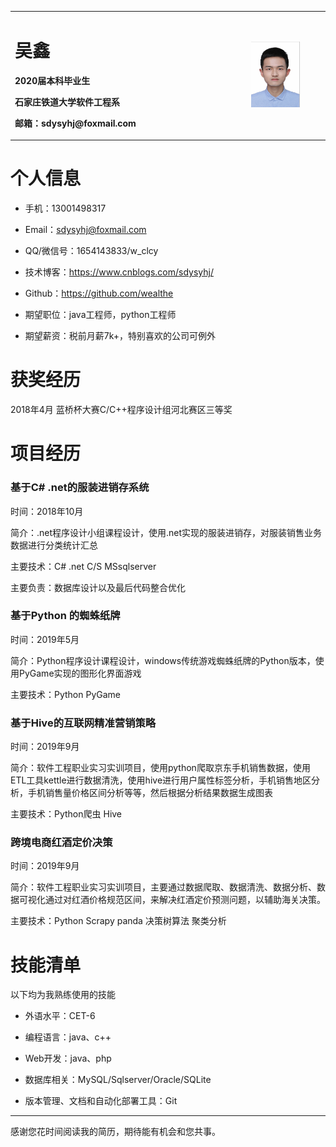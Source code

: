 
<table border="0">
  <tr>
    <td width="75%">
      <h1>吴鑫</h1>
      <p><b>2020届本科毕业生</b></p>
      <p><b>石家庄铁道大学软件工程系</b></p>
      <p><b>邮箱：sdysyhj@foxmail.com</b></p>
    </td>
    <td width="25%">
      <img src="/zhengjianzhao.jpg" width="70%" alt="证件照">
    </td>
  </tr>
</table>

# 个人信息
 - 手机：13001498317
 - Email：sdysyhj@foxmail.com
 - QQ/微信号：1654143833/w_clcy
 - 技术博客：https://www.cnblogs.com/sdysyhj/
 - Github：https://github.com/wealthe

 - 期望职位：java工程师，python工程师
 - 期望薪资：税前月薪7k+，特别喜欢的公司可例外


# 获奖经历
  
  2018年4月 蓝桥杯大赛C/C++程序设计组河北赛区三等奖
 
 
# 项目经历

### 基于C# .net的服装进销存系统
   时间：2018年10月
   
   简介：.net程序设计小组课程设计，使用.net实现的服装进销存，对服装销售业务数据进行分类统计汇总
   
   主要技术：C# .net C/S MSsqlserver
   
   主要负责：数据库设计以及最后代码整合优化
   
   
### 基于Python 的蜘蛛纸牌
   时间：2019年5月
   
   简介：Python程序设计课程设计，windows传统游戏蜘蛛纸牌的Python版本，使用PyGame实现的图形化界面游戏
   
   主要技术：Python PyGame
   

### 基于Hive的互联网精准营销策略
   时间：2019年9月
   
   简介：软件工程职业实习实训项目，使用python爬取京东手机销售数据，使用ETL工具kettle进行数据清洗，使用hive进行用户属性标签分析，手机销售地区分析，手机销售量价格区间分析等等，然后根据分析结果数据生成图表
   
   主要技术：Python爬虫  Hive  
   

### 跨境电商红酒定价决策
   时间：2019年9月
   
   简介：软件工程职业实习实训项目，主要通过数据爬取、数据清洗、数据分析、数据可视化通过对红酒价格规范区间，来解决红酒定价预测问题，以辅助海关决策。
   
   主要技术：Python Scrapy panda 决策树算法 聚类分析
  
  
# 技能清单

以下均为我熟练使用的技能
 
 - 外语水平：CET-6
 
 - 编程语言：java、c++
 - Web开发：java、php
 - 数据库相关：MySQL/Sqlserver/Oracle/SQLite
 - 版本管理、文档和自动化部署工具：Git
      
---      

感谢您花时间阅读我的简历，期待能有机会和您共事。
      
